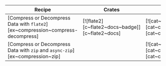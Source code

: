 | Recipe | Crates | Categories |
|--------|--------|------------|
| [Compress or Decompress Data with `flate2`][ex~compression~compress-decompress] | [![flate2][c~flate2~docs~badge]][c~flate2~docs] | [![cat~compression][cat~compression~badge]][cat~compression] |
| [Compress or Decompress Data with `zip` and `async-zip`][ex~compression~zip] | | [![cat~compression][cat~compression~badge]][cat~compression] |
